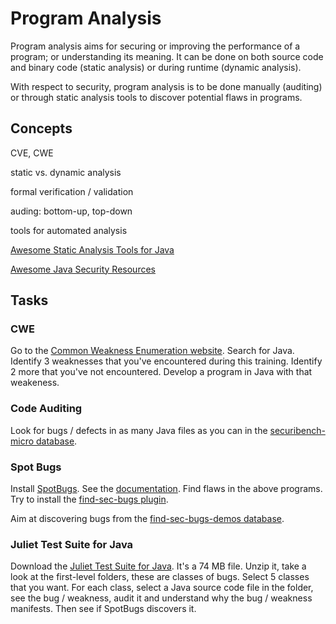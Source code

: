 # Program Analysis

Program analysis aims for securing or improving the performance of a program; or understanding its meaning. It can be done on both source code and binary code (static analysis) or during runtime (dynamic analysis).

With respect to security, program analysis is to be done manually (auditing) or through static analysis tools to discover potential flaws in programs.

## Concepts

CVE, CWE

static vs. dynamic analysis

formal verification / validation

auding: bottom-up, top-down

tools for automated analysis

[Awesome Static Analysis Tools for Java](https://github.com/mre/awesome-static-analysis#java)

[Awesome Java Security Resources](https://github.com/guardrailsio/awesome-java-security)

## Tasks

### CWE

Go to the [Common Weakness Enumeration website](https://cwe.mitre.org). Search for Java. Identify 3 weaknesses that you've encountered during this training. Identify 2 more that you've not encountered. Develop a program in Java with that weakeness.

### Code Auditing

Look for bugs / defects in as many Java files as you can in the [securibench-micro database](https://github.com/too4words/securibench-micro/tree/master/src/securibench/micro).

### Spot Bugs

Install [SpotBugs](https://spotbugs.github.io/#extensions). See the [documentation](https://spotbugs.readthedocs.io/en/stable/introduction.html). Find flaws in the above programs. Try to install the [find-sec-bugs plugin](http://h3xstream.github.io/find-sec-bugs/).

Aim at discovering bugs from the [find-sec-bugs-demos database](https://github.com/find-sec-bugs/find-sec-bugs-demos).

### Juliet Test Suite for Java

Download the [Juliet Test Suite for Java](https://samate.nist.gov/SRD/testsuite.php). It's a 74 MB file. Unzip it, take a look at the first-level folders, these are classes of bugs. Select 5 classes that you want. For each class, select a Java source code file in the folder, see the bug / weakness, audit it and understand why the bug / weakness manifests. Then see if SpotBugs discovers it.
